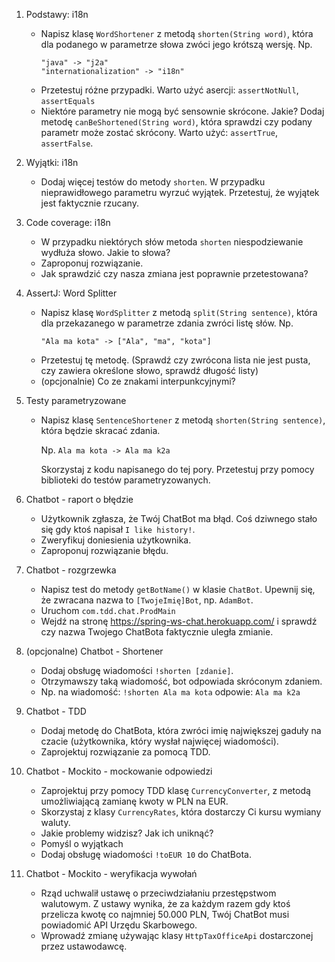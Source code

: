 1. Podstawy: i18n
    * Napisz klasę `WordShortener` z metodą `shorten(String word)`, która dla podanego w parametrze słowa zwóci jego krótszą wersję. Np. 
        ```
        "java" -> "j2a" 
        "internationalization" -> "i18n"
        ```
    * Przetestuj różne przypadki. Warto użyć asercji: `assertNotNull`, `assertEquals`
    * Niektóre parametry nie mogą być sensownie skrócone. Jakie? Dodaj metodę `canBeShortened(String word)`, która sprawdzi czy podany parametr może zostać skrócony. Warto użyć: `assertTrue`, `assertFalse`.

2. Wyjątki: i18n
    * Dodaj więcej testów do metody `shorten`. W przypadku nieprawidłowego parametru wyrzuć wyjątek. Przetestuj, że wyjątek jest faktycznie rzucany.
  
3. Code coverage: i18n
    * W przypadku niektórych słów metoda `shorten` niespodziewanie wydłuża słowo. Jakie to słowa? 
    * Zaproponuj rozwiązanie.
    * Jak sprawdzić czy nasza zmiana jest poprawnie przetestowana?
  
4. AssertJ: Word Splitter
    * Napisz klasę `WordSplitter` z metodą `split(String sentence)`, która dla przekazanego w parametrze zdania zwróci listę słów. Np.
        ```
        "Ala ma kota" -> ["Ala", "ma", "kota"]
        ```
    * Przetestuj tę metodę. (Sprawdź czy zwrócona lista nie jest pusta, czy zawiera określone słowo, sprawdź długość listy)
    * (opcjonalnie) Co ze znakami interpunkcyjnymi?

5. Testy parametryzowane 
    * Napisz klasę `SentenceShortener` z metodą `shorten(String sentence)`, która będzie skracać zdania.
      
      Np. `Ala ma kota -> Ala ma k2a`
       
      Skorzystaj z kodu napisanego do tej pory. Przetestuj przy pomocy biblioteki do testów parametryzowanych.

6. Chatbot - raport o błędzie 
    * Użytkownik zgłasza, że Twój ChatBot ma błąd. Coś dziwnego stało się gdy ktoś napisał `I like history!`. 
    * Zweryfikuj doniesienia użytkownika.
    * Zaproponuj rozwiązanie błędu.
    
7. Chatbot - rozgrzewka
    * Napisz test do metody `getBotName()` w klasie `ChatBot`. Upewnij się, że zwracana nazwa to `[TwojeImię]Bot`, np. `AdamBot`.
    * Uruchom `com.tdd.chat.ProdMain`
    * Wejdź na stronę https://spring-ws-chat.herokuapp.com/ i sprawdź czy nazwa Twojego ChatBota faktycznie uległa zmianie.

8. (opcjonalne) Chatbot - Shortener
    * Dodaj obsługę wiadomości `!shorten [zdanie]`. 
    * Otrzymawszy taką wiadomość, bot odpowiada skróconym zdaniem.
    * Np. na wiadomość: `!shorten Ala ma kota` odpowie: `Ala ma k2a`
    
9. Chatbot - TDD 
    * Dodaj metodę do ChatBota, która zwróci imię największej gaduły na czacie (użytkownika, który wysłał najwięcej wiadomości).
    * Zaprojektuj rozwiązanie za pomocą TDD.
    
10. Chatbot - Mockito - mockowanie odpowiedzi
    * Zaprojektuj przy pomocy TDD klasę `CurrencyConverter`, z metodą umożliwiającą zamianę kwoty w PLN na EUR.
    * Skorzystaj z klasy `CurrencyRates`, która dostarczy Ci kursu wymiany waluty. 
    * Jakie problemy widzisz? Jak ich uniknąć?
    * Pomyśl o wyjątkach
    * Dodaj obsługę wiadomości `!toEUR 10` do ChatBota.

11. Chatbot - Mockito - weryfikacja wywołań
    * Rząd uchwalił ustawę o przeciwdziałaniu przestępstwom walutowym. 
    Z ustawy wynika, że za każdym razem gdy ktoś przelicza kwotę co najmniej 50.000 PLN, Twój ChatBot musi powiadomić API Urzędu Skarbowego.
    * Wprowadź zmianę używając klasy `HttpTaxOfficeApi` dostarczonej przez ustawodawcę.